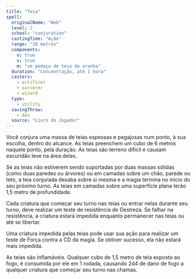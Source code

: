 ```yaml
---
title: "Teia"
spell:
  originalName: "Web"
  level: 2
  school: "conjuration"
  castingTime: "Ação"
  range: "18 metros"
  components:
    v: true
    s: true
    m: "um pedaço de teia de aranha"
  duration: "Concentração, até 1 hora"
  casters:
    - artificer
    - sorcerer
    - wizard
  type:
    - utility
  savingThrow:
    - dex
  source: "Livro do Jogador"
---
```


Você conjura uma massa de teias espessas e pegajosas num ponto, à sua escolha, dentro do alcance. As teias preenchem um cubo de 6 metros naquele ponto, pela duração. As teias são terreno difícil e causam escuridão leve na área delas.

Se as teias não estiverem sendo suportadas por duas massas sólidas (como duas paredes ou árvores) ou em camadas sobre um chão, parede ou teto, a teia conjurada desaba sobre si mesma e a magia termina no início do seu próximo turno. As teias em camadas sobre uma superfície plana terão 1,5 metro de profundidade.

Cada criatura que começar seu turno nas teias ou entrar nelas durante seu turno, deve realizar um teste de resistência de Destreza. Se falhar na resistência, a criatura estará impedida enquanto permanecer nas teias ou até se libertar.

Uma criatura impedida pelas teias pode usar sua ação para realizar um teste de Força contra a CD da magia. Se obtiver sucesso, ela não estará mais impedida.

As teias são inflamáveis. Qualquer cubo de 1,5 metro de teia exposto ao fogo, é consumida por ele em 1 rodada, causando 2d4 de dano de fogo a qualquer criatura que começar seu turno nas chamas.
